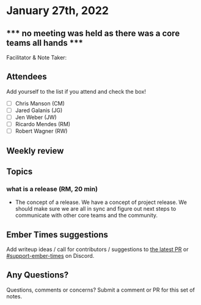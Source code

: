 # January 27th, 2022

## *** no meeting was held as there was a core teams all hands ***

Facilitator & Note Taker: 

## Attendees

Add yourself to the list if you attend and check the box!

- [ ] Chris Manson (CM)
- [ ] Jared Galanis (JG)
- [ ] Jen Weber (JW)
- [ ] Ricardo Mendes (RM)
- [ ] Robert Wagner (RW)

## Weekly review

## Topics

### what is a release (RM, 20 min)

- The concept of a release. We have a concept of project release. We should make
sure we are all in sync and figure out next steps to communicate with other
core teams and the community.


<!-- If you would like to add a topic to the agenda please add a suggestion to the PR using the following format: -->
<!-- ### Your topic (INITIALS, expected duration in minutes) -->

## Ember Times suggestions

Add writeup ideas / call for contributors / suggestions to [the latest PR](https://github.com/ember-learn/ember-blog/pulls?q=is%3Aopen+is%3Apr+label%3A%22%F0%9F%97%9E+embertimes%22%20or%20#support-ember-times) or [#support-ember-times](https://discordapp.com/channels/480462759797063690/485450546887786506) on Discord.

## Any Questions?

Questions, comments or concerns? Submit a comment or PR for this set of notes.
